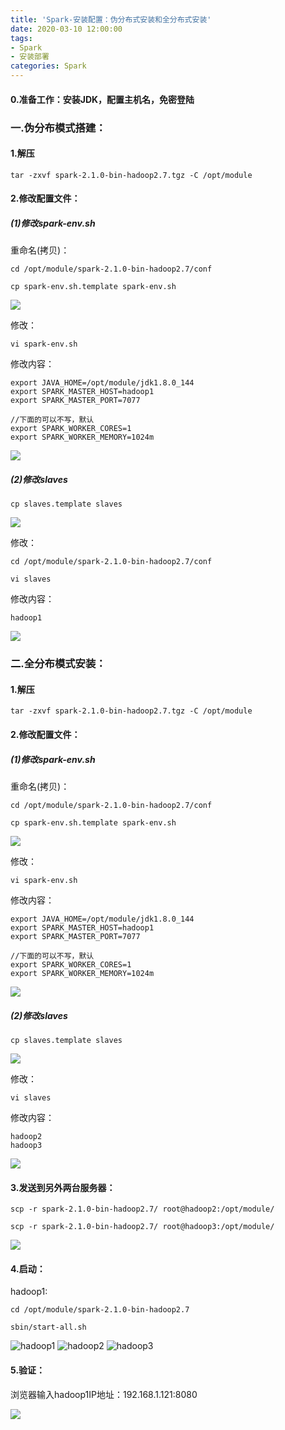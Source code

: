 ```yaml
---
title: 'Spark-安装配置：伪分布式安装和全分布式安装'
date: 2020-03-10 12:00:00
tags: 
- Spark
- 安装部署
categories: Spark
---
```


#### 0.准备工作：安装JDK，配置主机名，免密登陆

### 一.伪分布模式搭建：
#### 1.解压
```shell
tar -zxvf spark-2.1.0-bin-hadoop2.7.tgz -C /opt/module
```
#### 2.修改配置文件：
##### (1)修改spark-env.sh

重命名(拷贝)：
```shell
cd /opt/module/spark-2.1.0-bin-hadoop2.7/conf

cp spark-env.sh.template spark-env.sh
```
![](https://imgconvert.csdnimg.cn/aHR0cHM6Ly91cGxvYWQtaW1hZ2VzLmppYW5zaHUuaW8vdXBsb2FkX2ltYWdlcy80MzkxNDA3LWZlOGE4NzNjMDNjMDc1YzEucG5n?x-oss-process=image/format,png)

修改：
```shell
vi spark-env.sh
```
修改内容：
```shell
export JAVA_HOME=/opt/module/jdk1.8.0_144 
export SPARK_MASTER_HOST=hadoop1
export SPARK_MASTER_PORT=7077

//下面的可以不写，默认
export SPARK_WORKER_CORES=1
export SPARK_WORKER_MEMORY=1024m
```
![](https://imgconvert.csdnimg.cn/aHR0cHM6Ly91cGxvYWQtaW1hZ2VzLmppYW5zaHUuaW8vdXBsb2FkX2ltYWdlcy80MzkxNDA3LWJmM2JjMzE2ZDQxYzJlZGEucG5n?x-oss-process=image/format,png)

##### (2)修改slaves

```shell
cp slaves.template slaves 
```
![](https://imgconvert.csdnimg.cn/aHR0cHM6Ly91cGxvYWQtaW1hZ2VzLmppYW5zaHUuaW8vdXBsb2FkX2ltYWdlcy80MzkxNDA3LTk2ZjdhMTgyMTJjN2ZhZTgucG5n?x-oss-process=image/format,png)

修改：
```shell
cd /opt/module/spark-2.1.0-bin-hadoop2.7/conf

vi slaves
```
修改内容：
```shell
hadoop1
```
![](https://imgconvert.csdnimg.cn/aHR0cHM6Ly91cGxvYWQtaW1hZ2VzLmppYW5zaHUuaW8vdXBsb2FkX2ltYWdlcy80MzkxNDA3LWRhOWExYjAxNWVlMjA0YjEucG5n?x-oss-process=image/format,png)


### 二.全分布模式安装：

#### 1.解压
```shell
tar -zxvf spark-2.1.0-bin-hadoop2.7.tgz -C /opt/module
```
#### 2.修改配置文件：
##### (1)修改spark-env.sh

重命名(拷贝)：
```shell
cd /opt/module/spark-2.1.0-bin-hadoop2.7/conf

cp spark-env.sh.template spark-env.sh
```
![](https://imgconvert.csdnimg.cn/aHR0cHM6Ly91cGxvYWQtaW1hZ2VzLmppYW5zaHUuaW8vdXBsb2FkX2ltYWdlcy80MzkxNDA3LWZlOGE4NzNjMDNjMDc1YzEucG5n?x-oss-process=image/format,png)

修改：
```shell
vi spark-env.sh
```
修改内容：
```shell
export JAVA_HOME=/opt/module/jdk1.8.0_144 
export SPARK_MASTER_HOST=hadoop1
export SPARK_MASTER_PORT=7077

//下面的可以不写，默认
export SPARK_WORKER_CORES=1
export SPARK_WORKER_MEMORY=1024m
```
![](https://imgconvert.csdnimg.cn/aHR0cHM6Ly91cGxvYWQtaW1hZ2VzLmppYW5zaHUuaW8vdXBsb2FkX2ltYWdlcy80MzkxNDA3LWJmM2JjMzE2ZDQxYzJlZGEucG5n?x-oss-process=image/format,png)

##### (2)修改slaves

```shell
cp slaves.template slaves 
```
![](https://imgconvert.csdnimg.cn/aHR0cHM6Ly91cGxvYWQtaW1hZ2VzLmppYW5zaHUuaW8vdXBsb2FkX2ltYWdlcy80MzkxNDA3LTk2ZjdhMTgyMTJjN2ZhZTgucG5n?x-oss-process=image/format,png)

修改：
```shell
vi slaves
```
修改内容：

```shell
hadoop2
hadoop3
```
![](https://imgconvert.csdnimg.cn/aHR0cHM6Ly91cGxvYWQtaW1hZ2VzLmppYW5zaHUuaW8vdXBsb2FkX2ltYWdlcy80MzkxNDA3LWEwYmM5NzYwODM3YWEyNDEucG5n?x-oss-process=image/format,png)

#### 3.发送到另外两台服务器：
```shell
scp -r spark-2.1.0-bin-hadoop2.7/ root@hadoop2:/opt/module/

scp -r spark-2.1.0-bin-hadoop2.7/ root@hadoop3:/opt/module/
```
![](https://imgconvert.csdnimg.cn/aHR0cHM6Ly91cGxvYWQtaW1hZ2VzLmppYW5zaHUuaW8vdXBsb2FkX2ltYWdlcy80MzkxNDA3LTUzNzFjZTY5MTY0NDk2MzAucG5n?x-oss-process=image/format,png)


#### 4.启动：
hadoop1:
```shell
cd /opt/module/spark-2.1.0-bin-hadoop2.7

sbin/start-all.sh
```

![hadoop1](https://imgconvert.csdnimg.cn/aHR0cHM6Ly91cGxvYWQtaW1hZ2VzLmppYW5zaHUuaW8vdXBsb2FkX2ltYWdlcy80MzkxNDA3LWE3YzM4YWMyNmMzZjBlNjcucG5n?x-oss-process=image/format,png)
![hadoop2](https://imgconvert.csdnimg.cn/aHR0cHM6Ly91cGxvYWQtaW1hZ2VzLmppYW5zaHUuaW8vdXBsb2FkX2ltYWdlcy80MzkxNDA3LTI3ZGU3Yjc3YjZlZWUwZWYucG5n?x-oss-process=image/format,png)
![hadoop3](https://imgconvert.csdnimg.cn/aHR0cHM6Ly91cGxvYWQtaW1hZ2VzLmppYW5zaHUuaW8vdXBsb2FkX2ltYWdlcy80MzkxNDA3LTFlMDM0OTA1NDc5MTEzOTIucG5n?x-oss-process=image/format,png)

#### 5.验证：

浏览器输入hadoop1IP地址：192.168.1.121:8080

![](https://imgconvert.csdnimg.cn/aHR0cHM6Ly91cGxvYWQtaW1hZ2VzLmppYW5zaHUuaW8vdXBsb2FkX2ltYWdlcy80MzkxNDA3LTdiMjRiZGZmYTFhYzNhOTUucG5n?x-oss-process=image/format,png)